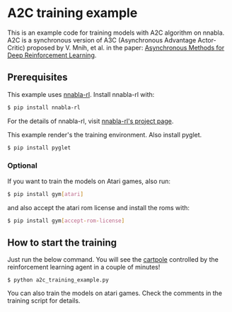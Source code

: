 # A2C training example

This is an example code for training models with A2C algorithm on nnabla.
A2C is a synchronous version of A3C (Asynchronous Advantage Actor-Critic) proposed by V. Mnih, et al. in the paper: [Asynchronous Methods for Deep Reinforcement Learning](https://arxiv.org/abs/1602.01783).

## Prerequisites

This example uses [nnabla-rl](https://github.com/sony/nnabla-rl).
Install nnabla-rl with:

```sh
$ pip install nnabla-rl
```

For the details of nnabla-rl, visit [nnabla-rl's project page](https://github.com/sony/nnabla-rl).

This example render's the training environment. Also install pyglet.

```sh
$ pip install pyglet
```

### Optional

If you want to train the models on Atari games, also run:

```sh
$ pip install gym[atari]
```

and also accept the atari rom license and install the roms with:

```sh
$ pip install gym[accept-rom-license]
```

## How to start the training

Just run the below command. You will see the [cartpole](https://gym.openai.com/envs/CartPole-v1/) controlled by the reinforcement learning agent in a couple of minutes!

```
$ python a2c_training_example.py
```

You can also train the models on atari games. Check the comments in the training script for details.